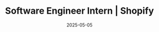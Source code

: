---
title: "Software Engineer Intern | Shopify"
tags: [work]
date: 2025-05-05

showDate: false
showTaxonomies: true
showSummary: true
draft: false

externalUrl: "https://www.shopify.com/ca"
summary: "Spending this summer at Shopify in Toronto!"
_build:
  render: "false"
  list: "local"
---